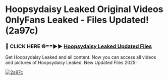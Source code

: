 # Hoopsydaisy Leaked Original Videos 0nlyFans Leaked - Files Updated! (2a97c)

<h3>🔴 CLICK HERE 🌐==►► <a href="https://best4dudes.click/HH4t6V" rel="nofollow">Hoopsydaisy Leaked Updated Files</a></h3>

Get Hoopsydaisy Leaked and all content. Now you can access all videos and pictures of Hoopsydaisy Leaked. New Updated Files 2025!

[![2a97c](https://github.com/user-attachments/assets/8c521d6e-e6e3-4a75-9320-d58ab9d79d5b)](https://best4dudes.click/HH4t6V)
